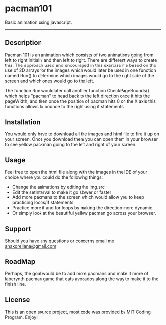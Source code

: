 # pacman101
Basic animation using javascript.

---
<h2>Description</h2>
Pacman 101 is an animation which consists of two animations going 
from left to right initially and then left to right. There are different ways to
create this. The approach used and encouraged in this exercise it's based on the use of 2D arrays for the
images which would later be used in one function named Run() to determine which images would go to the right 
side of the screen and which ones would go to the left.

The function Run wouldlater call another function CheckPageBounds() which helps "pacman" to head back to the left direction
once it hits the pageWidth, and then once the position of pacman hits 0 on the X axis this functions allows to bounce to the right
using if statements.

<h2>Installation</h2>

You would only have to download all the images and html file to fire it up on your screen. Once you download them you can open them in your browser 
to see yellow packman going to the left and right of your screen. 

<h2>Usage</h2>

Feel free to open the html file along with the images in the IDE of your choice where you could do the following things:

+ Change the animations by editing the img.src
+ Edit the setInterval to make it go slower or faster
+ Add more pacmans to the screen which would allow you to keep practicing loops/if statements
+ Practice more if and for loops by making the direction more dynamic.
+ Or simply look at the beautiful yellow pacman go across your browser.

<h2>Support</h2>

Should you have any questions or concerns email me anakorellana@gmail.com

<h2>RoadMap</h2>

Perhaps, the goal would be to add more pacmans and make it more of laberynth pacman game that eats avocados along the way to make it to the finish line. 

<h2>License</h2>

This is an open source project, most code was provided by MIT Coding Program.  Enjoy!
